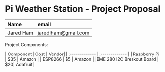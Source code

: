 # Pi Weather Station - Project Proposal

| Name | email     |
| :------------- | :------------- |
| Jared Ham      | jaredlham@gmail.com      |


Project Components:

| Component     | Cost    | Vendor|
| :------------- | :------------- |
| Raspberry Pi   | $35     | Amazon |
| ESP8266       | $5  | Amazon |
|BME 280 I2C Breakout Board | $20| Adafruit |
